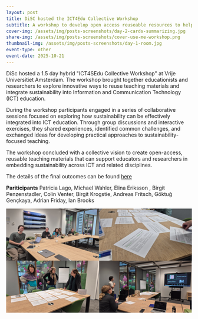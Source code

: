 ```yaml
---
layout: post
title: DiSC hosted the ICT4Edu Collective Workshop 
subtitle: A workshop to develop open access reuseable resources to help integrate sustainability into ICT curricula.
cover-img: /assets/img/posts-screenshots/day-2-cards-summarizing.jpg
share-img: /assets/img/posts-screenshots/cover-use-me-workshop.png
thumbnail-img: /assets/img/posts-screenshots/day-1-room.jpg
event-type: other
event-date: 2025-10-21
---
```



DiSc hosted a 1.5 day hybrid "ICT4SEdu Collective Workshop" at Vrije Universitiet Amsterdam. The workshop brought together educationists and researchers to explore innovative ways to reuse teaching materials and integrate sustainability into Information and Communication Technology (ICT) education.

During the workshop participants engaged in a series of collaborative sessions focused on exploring how sustainability can be effectively integrated into ICT education. Through group discussions and interactive exercises, they shared experiences, identified common challenges, and exchanged ideas for developing practical approaches to sustainability-focused teaching.

The workshop concluded with a collective vision to create open-access, reusable teaching materials that can support educators and researchers in embedding sustainability across ICT and related disciplines.

The details of the final outcomes can be found [here](https://ict4sedu.wordpress.com/2025/10/22/ict4sedu-collective-workshop-in-amsterdam/)

**Pariticipants** 
Patricia Lago, Michael Wahler, Elina Eriksson , Birgit Penzenstadler, Colin Venter, Birgit Krogstie, Andreas Fritsch, Göktuğ Gençkaya, Adrian Friday, Ian Brooks

![img](/assets/img/posts-screenshots/cover-use-me-workshop.png)

